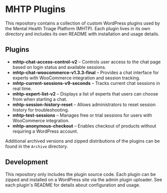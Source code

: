 # MHTP Plugins

This repository contains a collection of custom WordPress plugins used by the Mental Health Triage Platform (MHTP). Each plugin lives in its own directory and includes its own README with installation and usage details.

## Plugins

- **mhtp-chat-access-control-v2** – Controls user access to the chat page based on login status and available sessions.
- **mhtp-chat-woocommerce-v1.3.3-final** – Provides a chat interface for experts with WooCommerce integration and session tracking.
- **mhtp-current-sessions-v9-seconds** – Tracks current chat sessions in real time.
- **mhtp-expert-list-v2** – Displays a list of experts that users can choose from when starting a chat.
- **mhtp-session-history-reset** – Allows administrators to reset session history for troubleshooting.
- **mhtp-test-sessions** – Manages free or trial sessions for users with WooCommerce integration.
- **mhtp-anonymous-checkout** – Enables checkout of products without requiring a WordPress account.

Additional archived versions and zipped distributions of the plugins can be found in the `Archive` directory.

## Development

This repository only includes the plugin source code. Each plugin can be zipped and installed on a WordPress site via the admin plugin uploader. See each plugin's README for details about configuration and usage.
